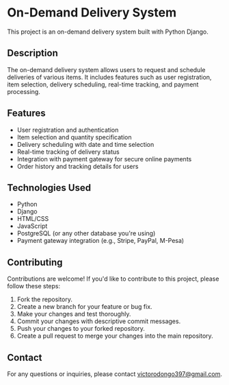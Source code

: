 # On-Demand Delivery System

This project is an on-demand delivery system built with Python Django.

## Description

The on-demand delivery system allows users to request and schedule deliveries of various items. It includes features such as user registration, item selection, delivery scheduling, real-time tracking, and payment processing.

## Features

- User registration and authentication
- Item selection and quantity specification
- Delivery scheduling with date and time selection
- Real-time tracking of delivery status
- Integration with payment gateway for secure online payments
- Order history and tracking details for users

## Technologies Used

- Python
- Django
- HTML/CSS
- JavaScript
- PostgreSQL (or any other database you're using)
- Payment gateway integration (e.g., Stripe, PayPal, M-Pesa)

## Contributing

Contributions are welcome! If you'd like to contribute to this project, please follow these steps:

1. Fork the repository.
2. Create a new branch for your feature or bug fix.
3. Make your changes and test thoroughly.
4. Commit your changes with descriptive commit messages.
5. Push your changes to your forked repository.
6. Create a pull request to merge your changes into the main repository.

## Contact

For any questions or inquiries, please contact [victorodongo397@gmail.com](mailto:your-email@example.com).